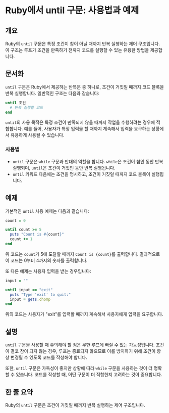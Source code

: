 <!--
Meta Description: # Ruby에서 until 구문: 사용법과 예제 ## 개요 Ruby의 `until` 구문은 특정 조건이 참이 아닐 때까지 반복 실행하는 제어 구조입니다. 이 구조는 루프가 조건을 만족하기 전까지 코드를 실행할 수 있는 유용한 방법을 제공합니다. ## 문서화 `until...
Meta Keywords: until, 조건이, 때까지, count, 구문은
-->

# Ruby에서 until 구문: 사용법과 예제

## 개요
Ruby의 `until` 구문은 특정 조건이 참이 아닐 때까지 반복 실행하는 제어 구조입니다. 이 구조는 루프가 조건을 만족하기 전까지 코드를 실행할 수 있는 유용한 방법을 제공합니다.

## 문서화
`until` 구문은 Ruby에서 제공하는 반복문 중 하나로, 조건이 거짓일 때까지 코드 블록을 반복 실행합니다. 일반적인 구조는 다음과 같습니다:

```ruby
until 조건
  # 반복 실행할 코드
end
```

`until`의 사용 목적은 특정 조건이 만족되지 않을 때까지 작업을 수행하려는 경우에 적합합니다. 예를 들어, 사용자가 특정 입력을 할 때까지 계속해서 입력을 요구하는 상황에서 유용하게 사용될 수 있습니다.

### 사용법
- `until` 구문은 `while` 구문과 반대의 역할을 합니다. `while`은 조건이 참인 동안 반복 실행되며, `until`은 조건이 거짓인 동안 반복 실행됩니다.
- `until` 키워드 다음에는 조건을 명시하고, 조건이 거짓일 때까지 코드 블록이 실행됩니다.

## 예제
기본적인 `until` 사용 예제는 다음과 같습니다:

```ruby
count = 0

until count >= 5
  puts "Count is #{count}"
  count += 1
end
```

위 코드는 `count`가 5에 도달할 때까지 `Count is {count}`를 출력합니다. 결과적으로 이 코드는 0부터 4까지의 숫자를 출력합니다.

또 다른 예제는 사용자 입력을 받는 경우입니다:

```ruby
input = ""

until input == "exit"
  puts "Type 'exit' to quit:"
  input = gets.chomp
end
```

위의 코드는 사용자가 "exit"를 입력할 때까지 계속해서 사용자에게 입력을 요구합니다.

## 설명
`until` 구문을 사용할 때 주의해야 할 점은 무한 루프에 빠질 수 있는 가능성입니다. 조건이 결코 참이 되지 않는 경우, 루프는 종료되지 않으므로 이를 방지하기 위해 조건이 항상 변경될 수 있도록 코드를 작성해야 합니다.

또한, `until` 구문은 가독성이 좋지만 상황에 따라 `while` 구문을 사용하는 것이 더 명확할 수 있습니다. 코드를 작성할 때, 어떤 구문이 더 적합한지 고려하는 것이 중요합니다.

## 한 줄 요약
Ruby의 `until` 구문은 조건이 거짓일 때까지 반복 실행하는 제어 구조입니다.